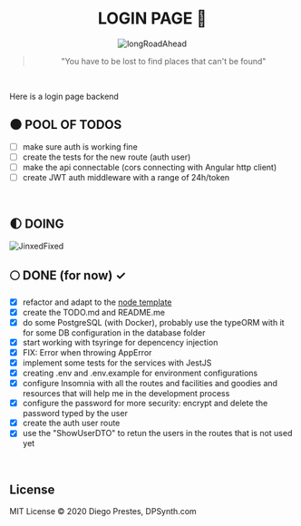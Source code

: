 <div align="center">

# LOGIN PAGE :milky_way:

<img alt="longRoadAhead" src="https://thumbs.gfycat.com/CanineSameEwe-small.gif" />
<blockquote >"You have to be lost to find places that can't be found"</blockquote>
</br>
</div>

Here is a login page backend

## :new_moon: POOL OF TODOS

* [ ] make sure auth is working fine
* [ ] create the tests for the new route (auth user)
* [ ] make the api connectable (cors connecting with Angular http client)
* [ ] create JWT auth middleware with a range of 24h/token

</br>

## :first_quarter_moon: DOING 

<img alt="JinxedFixed" src="./git_assets/jinxfix.gif" />

</br>

## :full_moon: DONE (for now) ✓

* [x] refactor and adapt to the [node template](https://github.com/DiegoPrestesGit/node-typescript)
* [x] create the TODO.md and README.me
* [x] do some PostgreSQL (with Docker), probably use the typeORM with it for some DB configuration in the database folder
* [x] start working with tsyringe for depencency injection
* [x] FIX: Error when throwing AppError
* [x] implement some tests for the services with JestJS
* [x] creating .env and .env.example for environment configurations
* [x] configure Insomnia with all the routes and facilities and goodies and resources that will help me in the development process
* [x] configure the password for more security: encrypt and delete the password typed by the user
* [x] create the auth user route
* [x] use the "ShowUserDTO" to retun the users in the routes that is not used yet

</br>

## License

MIT License © 2020 Diego Prestes, DPSynth.com
